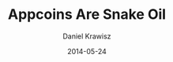 ---
layout: writing
title: Appcoins Are Snake Oil
date: 2014-05-24
categories: ['Nakamoto Institute']
author: ['Daniel Krawisz']
excerpt: Appcoins. What a great way to fund an open source project, right.
external_url: https://nakamotoinstitute.org/mempool/appcoins-are-snake-oil/
---